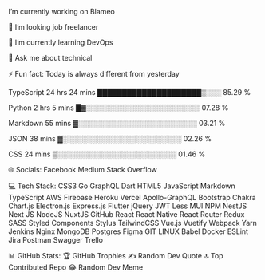  I’m currently working on Blameo
 
 👯 I’m looking job freelancer
 
🌱 I’m currently learning DevOps

💬 Ask me about technical

⚡ Fun fact: Today is always different from yesterday


TypeScript   24 hrs 24 mins  █████████████████████▒░░░   85.29 %

Python       2 hrs 5 mins    █▓░░░░░░░░░░░░░░░░░░░░░░░   07.28 %

Markdown     55 mins         ▓░░░░░░░░░░░░░░░░░░░░░░░░   03.21 %

JSON         38 mins         ▓░░░░░░░░░░░░░░░░░░░░░░░░   02.26 %

CSS          24 mins         ▒░░░░░░░░░░░░░░░░░░░░░░░░   01.46 % 

🌐 Socials:
Facebook Medium Stack Overflow

💻 Tech Stack:
CSS3 Go GraphQL Dart HTML5 JavaScript Markdown TypeScript AWS Firebase Heroku Vercel Apollo-GraphQL Bootstrap Chakra Chart.js Electron.js Express.js Flutter jQuery JWT Less MUI NPM NestJS Next JS NodeJS NuxtJS GitHub React React Native React Router Redux SASS Styled Components Stylus TailwindCSS Vue.js Vuetify Webpack Yarn Jenkins Nginx MongoDB Postgres Figma GIT LINUX Babel Docker ESLint Jira Postman Swagger Trello

📊 GitHub Stats:
🏆 GitHub Trophies
✍️ Random Dev Quote
🔝 Top Contributed Repo
😂 Random Dev Meme
